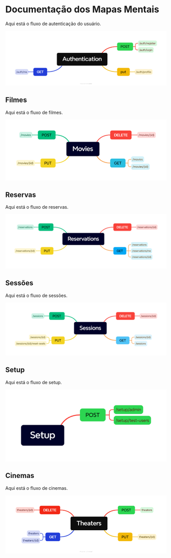 # Documentação dos Mapas Mentais

Aqui está o fluxo de autenticação do usuário.

![Mapa Mental do Fluxo de Login](./imagens/Authentication.png)

## Filmes

Aqui está o fluxo de filmes.

![Mapa Mental do Fluxo de Filmes](./imagens/Movies.png)

## Reservas

Aqui está o fluxo de reservas.

![Mapa Mental do Fluxo de Filmes](./imagens/Reservations.png)

## Sessões

Aqui está o fluxo de sessões.

![Mapa Mental do Fluxo de Filmes](./imagens/Sessions.png)

## Setup

Aqui está o fluxo de setup.

![Mapa Mental do Fluxo de Filmes](./imagens/Setup.png)

## Cinemas

Aqui está o fluxo de cinemas.

![Mapa Mental do Fluxo de Filmes](./imagens/Theaters.png)